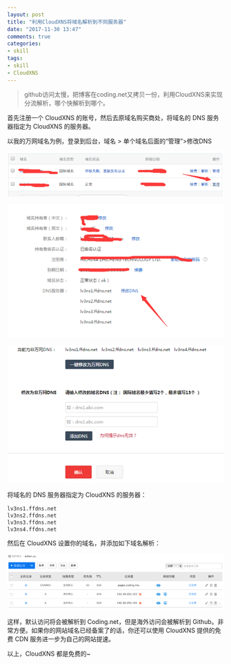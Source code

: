 ```yaml
---
layout: post
title: "利用CloudXNS将域名解析到不同服务器"
date: "2017-11-30 13:47"
comments: true
categories:
- skill
tags:
- skill
- CloudXNS
---
```


> github访问太慢，把博客在coding.net又拷贝一份，利用CloudXNS来实现分流解析，哪个快解析到哪个。

首先注册一个 CloudXNS 的账号，然后去原域名购买商处，将域名的 DNS 服务器指定为 CloudXNS 的服务器。

以我的万网域名为例，登录到后台，域名 > 单个域名后面的“管理”>修改DNS

![dns-1](/images/dns-1.png)

![dns-2](/images/dns-2.png)



![dns-3](/images/dns-3.png)

将域名的 DNS 服务器指定为 CloudXNS 的服务器：

```
lv3ns1.ffdns.net
lv3ns2.ffdns.net
lv3ns3.ffdns.net
lv3ns4.ffdns.net
```

然后在 CloudXNS 设置你的域名，并添加如下域名解析：

![dns-4](/images/dns-4.jpg)

这样，默认访问将会被解析到 Coding.net，但是海外访问会被解析到 Github。非常方便。如果你的网站域名已经备案了的话，你还可以使用 CloudXNS 提供的免费 CDN 服务进一步为自己的网站提速。

以上，CloudXNS 都是免费的~